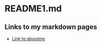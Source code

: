 # README1.md
## Links to my markdown pages 
- [Link to aboutme](https://github.com/shelbo726/README1.md/blob/main/aboutme.md)
